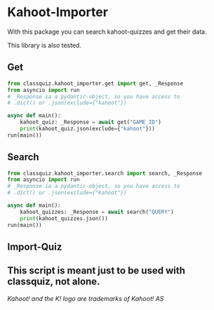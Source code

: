 



# Kahoot-Importer

With this package you can search kahoot-quizzes and get their data.

This library is also tested.

## Get

```python
from classquiz.kahoot_importer.get import get, _Response
from asyncio import run
# _Response ia a pydantic-object, so you have access to
# .dict() or .json(exclude={"kahoot"})

async def main():
    kahoot_quiz: _Response = await get("GAME_ID")
    print(kahoot_quiz.json(exclude={"kahoot"}))
run(main())
```


## Search

```python
from classquiz.kahoot_importer.search import search, _Response
from asyncio import run
# _Response ia a pydantic-object, so you have access to
# .dict() or .json(exclude={"kahoot"})

async def main():
    kahoot_quizzes: _Response = await search("QUERY")
    print(kahoot_quizzes.json())
run(main())
```


## Import-Quiz
This script is meant just to be used with classquiz, not alone.
---
*Kahoot! and the K! logo are trademarks of Kahoot! AS*
